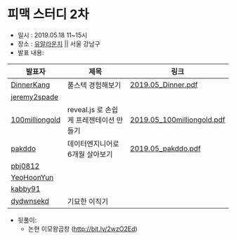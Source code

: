 # 피맥 스터디 2차

- 일시 : 2019.05.18 11~15시
- 장소 : [유알라운지](https://spacecloud.kr/space/19075) || 서울 강남구
- 발표 내용:

발표자|제목|링크
--|--|--
[DinnerKang](https://github.com/DinnerKang)|풀스텍 경험해보기|[2019.05_Dinner.pdf](./2019.05_Dinner.pdf)
[jeremy2spade](https://github.com/jeremy2spade)|
[100milliongold](https://github.com/100milliongold)|reveal.js 로 손쉽게 프레젠테이션 만들기|[2019.05_100milliongold.pdf](./2019.05_100milliongold.pdf)
[pakddo](https://github.com/pakddo)|데이터엔지니어로6개월 살아보기 |[2019.05_pakddo.pdf](./2019.05_pakddo.pdf)
[pbj0812](https://github.com/pbj0812)|
[YeoHoonYun](https://github.com/YeoHoonYun)|
[kabby91](https://github.com/kabby91)|
[dydwnsekd](https://github.com/dydwnsekd)|기묘한 이직기|

- 뒷풀이:
  - 논현 이모왕곱창 (http://bit.ly/2wzO2Ed)
